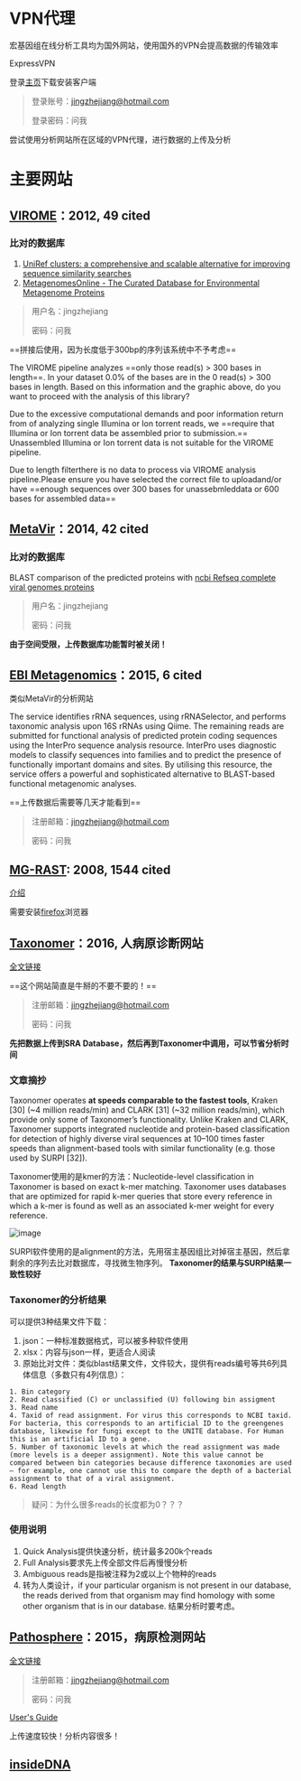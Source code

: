 # VPN代理
宏基因组在线分析工具均为国外网站，使用国外的VPN会提高数据的传输效率

ExpressVPN

登录[主页](https://www.express-vpn.space/users/sign_in)下载安装客户端

> 登录账号：jingzhejiang@hotmail.com
> 
> 登录密码：问我

尝试使用分析网站所在区域的VPN代理，进行数据的上传及分析

# 主要网站

## [VIROME](http://virome.dbi.udel.edu/)：2012, 49 cited
### 比对的数据库
1. [UniRef clusters: a comprehensive and scalable alternative for improving sequence similarity searches](http://bioinformatics.oxfordjournals.org/content/31/6/926.full)
2. [MetagenomesOnline - The Curated Database for Environmental Metagenome Proteins](http://metagenomesonline.org/)

> 用户名：jingzhejiang
> 
> 密码：问我

==拼接后使用，因为长度低于300bp的序列该系统中不予考虑==

The VIROME pipeline analyzes ==only those read(s) > 300 bases in length==. In your dataset 0.0% of the bases are in the 0 read(s) > 300 bases in length. Based on this information and the graphic above, do you want to proceed with the analysis of this library?

Due to the excessive computational demands and poor information return from of analyzing single Illumina or Ion torrent reads, we ==require that Illumina or Ion torrent data be assembled prior to submission.== Unassembled Illumina or Ion torrent data is not suitable for the VIROME pipeline. 

Due to length filterthere is no data to process via VIROME analysis pipeline.Please ensure you have selected the correct file to uploadand/or have ==enough sequences over 300 bases for unassebmleddata or 600 bases for assembled data==

## [MetaVir](http://metavir-meb.univ-bpclermont.fr/)：2014, 42 cited
### 比对的数据库
BLAST comparison of the predicted proteins with [ncbi Refseq complete viral genomes proteins](ftp://ftp.ncbi.nih.gov/refseq/release/viral/)

> 用户名：jingzhejiang
> 
> 密码：问我

**由于空间受限，上传数据库功能暂时被关闭！**

## [EBI Metagenomics](https://www.ebi.ac.uk/metagenomics/)：2015, 6 cited
类似MetaVir的分析网站

The service identifies rRNA sequences, using rRNASelector, and performs taxonomic analysis upon 16S rRNAs using Qiime. The remaining reads are submitted for functional analysis of predicted protein coding sequences using the InterPro sequence analysis resource. InterPro uses diagnostic models to classify sequences into families and to predict the presence of functionally important domains and sites. By utilising this resource, the service offers a powerful and sophisticated alternative to BLAST-based functional metagenomic analyses. 

==上传数据后需要等几天才能看到==

> 注册邮箱：jingzhejiang@hotmail.com
> 
> 密码：问我

## [MG-RAST](http://metagenomics.anl.gov/): 2008, 1544 cited
[介绍](http://www.mcs.anl.gov/project/mg-rast-metagenomics-rast-server)

需要安装[firefox](https://www.mozilla.org/zh-CN/firefox/new/)浏览器

## [Taxonomer](https://www.taxonomer.com/)：2016, 人病原诊断网站

[全文链接](http://genomebiology.biomedcentral.com/articles/10.1186/s13059-016-0969-1)

==这个网站简直是牛掰的不要不要的！==

> 注册邮箱：jingzhejiang@hotmail.com
>
> 密码：问我

**先把数据上传到SRA Database，然后再到Taxonomer中调用，可以节省分析时间**

### 文章摘抄

Taxonomer operates **at speeds comparable to the fastest tools**, Kraken [30] (~4 million reads/min) and CLARK [31] (~32 million reads/min), which provide only some of Taxonomer’s functionality. Unlike Kraken and CLARK, Taxonomer supports integrated nucleotide and protein-based classification for detection of highly diverse viral sequences at 10–100 times faster speeds than alignment-based tools with similar functionality (e.g. those used by SURPI [32]).

Taxonomer使用的是kmer的方法：Nucleotide-level classification in Taxonomer is based on exact k-mer matching. Taxonomer uses databases that are optimized for rapid k-mer queries that store every reference in which a k-mer is found as well as an associated k-mer weight for every reference. 

![image](https://static-content.springer.com/image/art%3A10.1186%2Fs13059-016-0969-1/MediaObjects/13059_2016_969_Fig1_HTML.gif)

SURPI软件使用的是alignment的方法，先用宿主基因组比对掉宿主基因，然后拿剩余的序列去比对数据库，寻找微生物序列。
**Taxonomer的结果与SURPI结果一致性较好**

### Taxonomer的分析结果

可以提供3种结果文件下载：

1. json：一种标准数据格式，可以被多种软件使用
2. xlsx：内容与json一样，更适合人阅读
3. 原始比对文件：类似blast结果文件，文件较大，提供有reads编号等共6列具体信息（多数只有4列信息）：

```
1. Bin category
2. Read classified (C) or unclassified (U) following bin assigment
3. Read name
4. Taxid of read assignment. For virus this corresponds to NCBI taxid. For bacteria, this corresponds to an artificial ID to the greengenes database, likewise for fungi except to the UNITE database. For Human this is an artificial ID to a gene.
5. Number of taxonomic levels at which the read assignment was made (more levels is a deeper assignment). Note this value cannot be compared between bin categories because difference taxonomies are used — for example, one cannot use this to compare the depth of a bacterial assignment to that of a viral assignment.
6. Read length
```

> 疑问：为什么很多reads的长度都为0？？？

### 使用说明

1. Quick Analysis提供快速分析，统计最多200k个reads
2. Full Analysis要求先上传全部文件后再慢慢分析
3. Ambiguous reads是指被注释为2或以上个物种的reads
4. 转为人类设计，if your particular organism is not present in our database, the reads derived from that organism may find homology with some other organism that is in our database. 结果分析时要考虑。


## [Pathosphere](http://www.pathosphere.org)：2015，病原检测网站

[全文链接](http://bmcbioinformatics.biomedcentral.com/articles/10.1186/s12859-015-0840-5)

> 注册邮箱：jingzhejiang@hotmail.com
> 
> 密码：问我

[User's Guide](https://pathosphere.org/documents/10506/93d690d0-2308-4511-8c56-a94888012a72)

上传速度较快！分析内容很多！

## [insideDNA](https://insidedna.me/)